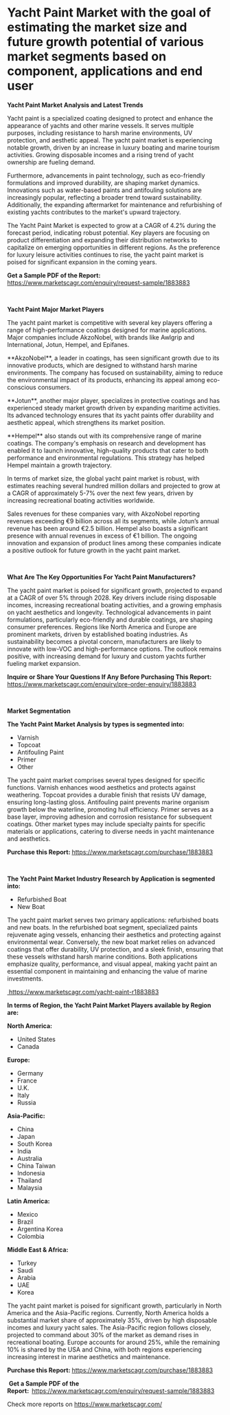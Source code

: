 <p><h1>Yacht Paint Market with the goal of estimating the market size and future growth potential of various market segments based on component, applications and end user</h1></p><p><strong>Yacht Paint Market Analysis and Latest Trends</strong></p>
<p><p>Yacht paint is a specialized coating designed to protect and enhance the appearance of yachts and other marine vessels. It serves multiple purposes, including resistance to harsh marine environments, UV protection, and aesthetic appeal. The yacht paint market is experiencing notable growth, driven by an increase in luxury boating and marine tourism activities. Growing disposable incomes and a rising trend of yacht ownership are fueling demand.</p><p>Furthermore, advancements in paint technology, such as eco-friendly formulations and improved durability, are shaping market dynamics. Innovations such as water-based paints and antifouling solutions are increasingly popular, reflecting a broader trend toward sustainability. Additionally, the expanding aftermarket for maintenance and refurbishing of existing yachts contributes to the market's upward trajectory. </p><p>The Yacht Paint Market is expected to grow at a CAGR of 4.2% during the forecast period, indicating robust potential. Key players are focusing on product differentiation and expanding their distribution networks to capitalize on emerging opportunities in different regions. As the preference for luxury leisure activities continues to rise, the yacht paint market is poised for significant expansion in the coming years.</p></p>
<p><strong>Get a Sample PDF of the Report:&nbsp;</strong> <a href="https://www.marketscagr.com/enquiry/request-sample/1883883?utm_campaign=3368&utm_medium=2&utm_source=Github&utm_content=ia&utm_term=02042025&utm_id=yacht-paint">https://www.marketscagr.com/enquiry/request-sample/1883883</a></p>
<p>&nbsp;</p>
<p><strong>Yacht Paint Major Market Players</strong></p>
<p><p>The yacht paint market is competitive with several key players offering a range of high-performance coatings designed for marine applications. Major companies include AkzoNobel, with brands like Awlgrip and International, Jotun, Hempel, and Epifanes. </p><p>**AkzoNobel**, a leader in coatings, has seen significant growth due to its innovative products, which are designed to withstand harsh marine environments. The company has focused on sustainability, aiming to reduce the environmental impact of its products, enhancing its appeal among eco-conscious consumers. </p><p>**Jotun**, another major player, specializes in protective coatings and has experienced steady market growth driven by expanding maritime activities. Its advanced technology ensures that its yacht paints offer durability and aesthetic appeal, which strengthens its market position.</p><p>**Hempel** also stands out with its comprehensive range of marine coatings. The company's emphasis on research and development has enabled it to launch innovative, high-quality products that cater to both performance and environmental regulations. This strategy has helped Hempel maintain a growth trajectory.</p><p>In terms of market size, the global yacht paint market is robust, with estimates reaching several hundred million dollars and projected to grow at a CAGR of approximately 5-7% over the next few years, driven by increasing recreational boating activities worldwide.</p><p>Sales revenues for these companies vary, with AkzoNobel reporting revenues exceeding €9 billion across all its segments, while Jotun’s annual revenue has been around €2.5 billion. Hempel also boasts a significant presence with annual revenues in excess of €1 billion. The ongoing innovation and expansion of product lines among these companies indicate a positive outlook for future growth in the yacht paint market.</p></p>
<p>&nbsp;</p>
<p><strong>What Are The Key Opportunities For Yacht Paint Manufacturers?</strong></p>
<p><p>The yacht paint market is poised for significant growth, projected to expand at a CAGR of over 5% through 2028. Key drivers include rising disposable incomes, increasing recreational boating activities, and a growing emphasis on yacht aesthetics and longevity. Technological advancements in paint formulations, particularly eco-friendly and durable coatings, are shaping consumer preferences. Regions like North America and Europe are prominent markets, driven by established boating industries. As sustainability becomes a pivotal concern, manufacturers are likely to innovate with low-VOC and high-performance options. The outlook remains positive, with increasing demand for luxury and custom yachts further fueling market expansion.</p></p>
<p><strong>Inquire or Share Your Questions If Any Before Purchasing This Report:</strong> <a href="https://www.marketscagr.com/enquiry/pre-order-enquiry/1883883?utm_campaign=3368&utm_medium=2&utm_source=Github&utm_content=ia&utm_term=02042025&utm_id=yacht-paint">https://www.marketscagr.com/enquiry/pre-order-enquiry/1883883</a></p>
<p>&nbsp;</p>
<p><strong>Market Segmentation</strong></p>
<p><strong>The Yacht Paint Market Analysis by types is segmented into:</strong></p>
<p><ul><li>Varnish</li><li>Topcoat</li><li>Antifouling Paint</li><li>Primer</li><li>Other</li></ul></p>
<p><p>The yacht paint market comprises several types designed for specific functions. Varnish enhances wood aesthetics and protects against weathering. Topcoat provides a durable finish that resists UV damage, ensuring long-lasting gloss. Antifouling paint prevents marine organism growth below the waterline, promoting hull efficiency. Primer serves as a base layer, improving adhesion and corrosion resistance for subsequent coatings. Other market types may include specialty paints for specific materials or applications, catering to diverse needs in yacht maintenance and aesthetics.</p></p>
<p><strong>Purchase this Report:&nbsp;</strong><a href="https://www.marketscagr.com/purchase/1883883?utm_campaign=3368&utm_medium=2&utm_source=Github&utm_content=ia&utm_term=02042025&utm_id=yacht-paint">https://www.marketscagr.com/purchase/1883883</a></p>
<p>&nbsp;</p>
<p><strong>The Yacht Paint Market Industry Research by Application is segmented into:</strong></p>
<p><ul><li>Refurbished Boat</li><li>New Boat</li></ul></p>
<p><p>The yacht paint market serves two primary applications: refurbished boats and new boats. In the refurbished boat segment, specialized paints rejuvenate aging vessels, enhancing their aesthetics and protecting against environmental wear. Conversely, the new boat market relies on advanced coatings that offer durability, UV protection, and a sleek finish, ensuring that these vessels withstand harsh marine conditions. Both applications emphasize quality, performance, and visual appeal, making yacht paint an essential component in maintaining and enhancing the value of marine investments.</p></p>
<p><a href="https://www.marketscagr.com/yacht-paint-r1883883?utm_campaign=3368&utm_medium=2&utm_source=Github&utm_content=ia&utm_term=02042025&utm_id=yacht-paint">&nbsp;https://www.marketscagr.com/yacht-paint-r1883883</a></p>
<p><strong>In terms of Region, the Yacht Paint Market Players available by Region are:</strong></p>
<p>
    <p> <strong> North America: </strong>
        <ul>
            <li>United States</li>
            <li>Canada</li>
        </ul>
        </p> 
    <p> <strong> Europe: </strong>
        <ul>
            <li>Germany</li>
            <li>France</li>
            <li>U.K.</li>
            <li>Italy</li>
            <li>Russia</li>
        </ul>
        </p> 
    <p> <strong> Asia-Pacific: </strong>
        <ul>
            <li>China</li>
            <li>Japan</li>
            <li>South Korea</li>
            <li>India</li>
            <li>Australia</li>
            <li>China Taiwan</li>
            <li>Indonesia</li>
            <li>Thailand</li>
            <li>Malaysia</li>
        </ul>
        </p> 
    <p> <strong> Latin America: </strong>
        <ul>
            <li>Mexico</li>
            <li>Brazil</li>
            <li>Argentina Korea</li>
            <li>Colombia</li>
        </ul>
        </p> 
    <p> <strong> Middle East & Africa: </strong>
        <ul>
            <li>Turkey</li>
            <li>Saudi</li>
            <li>Arabia</li>
            <li>UAE</li>
            <li>Korea</li>
        </ul>
    </p>
    </p>
<p><p>The yacht paint market is poised for significant growth, particularly in North America and the Asia-Pacific regions. Currently, North America holds a substantial market share of approximately 35%, driven by high disposable incomes and luxury yacht sales. The Asia-Pacific region follows closely, projected to command about 30% of the market as demand rises in recreational boating. Europe accounts for around 25%, while the remaining 10% is shared by the USA and China, with both regions experiencing increasing interest in marine aesthetics and maintenance.</p></p>
<p><strong>Purchase this Report: </strong><a href="https://www.marketscagr.com/purchase/1883883?utm_campaign=3368&utm_medium=2&utm_source=Github&utm_content=ia&utm_term=02042025&utm_id=yacht-paint">https://www.marketscagr.com/purchase/1883883</a></p>
<p>&nbsp;<strong>Get a Sample PDF of the Report:&nbsp;&nbsp;</strong><a href="https://www.marketscagr.com/enquiry/request-sample/1883883?utm_campaign=3368&utm_medium=2&utm_source=Github&utm_content=ia&utm_term=02042025&utm_id=yacht-paint">https://www.marketscagr.com/enquiry/request-sample/1883883</a></p>
<p><strong></strong></p>
<p>Check more reports on <a href="https://www.marketscagr.com/?utm_campaign=3368&utm_medium=2&utm_source=Github&utm_content=ia&utm_term=02042025&utm_id=yacht-paint">https://www.marketscagr.com/</a></p>